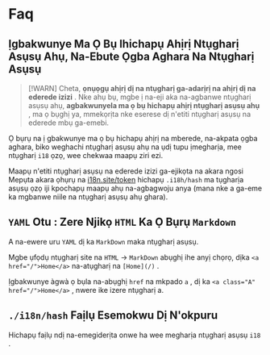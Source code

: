 # Faq

## Ịgbakwunye Ma Ọ Bụ Ihichapụ Ahịrị Ntụgharị Asụsụ Ahụ, Na-Ebute Ọgba Aghara Na Ntụgharị Asụsụ

> [!WARN]
> Cheta, **ọnụọgụ ahịrị dị na ntụgharị ga-adarịrị na ahịrị dị na ederede izizi** .
> Nke ahụ bụ, mgbe ị na-eji aka na-agbanwe ntụgharị asụsụ ahụ, **agbakwunyela ma ọ bụ hichapụ ahịrị ntụgharị asụsụ ahụ** , ma ọ bụghị ya, mmekọrịta nke eserese dị n'etiti ntụgharị asụsụ na ederede mbụ ga-emebi.

Ọ bụrụ na ị gbakwunye ma ọ bụ hichapụ ahịrị na mberede, na-akpata ọgba aghara, biko weghachi ntụgharị asụsụ ahụ na ụdị tupu ịmegharịa, mee ntụgharị `i18` ọzọ, wee chekwaa maapụ ziri ezi.

Maapụ n'etiti ntụgharị asụsụ na ederede izizi ga-ejikọta na akara ngosi Mepụta akara ọhụrụ na [i18n.site/token](//i18n.site/token) hichapụ `.i18h/hash` ma tụgharịa asụsụ ọzọ iji kpochapụ maapụ ahụ na-agbagwoju anya (mana nke a ga-eme ka mgbanwe niile na ntụgharị asụsụ ahụ ghara).

## `YAML` Otu : Zere Njikọ `HTML` Ka Ọ Bụrụ `Markdown`

A na-ewere uru `YAML` dị ka `MarkDown` maka ntụgharị asụsụ.

Mgbe ụfọdụ ntụgharị site na `HTML` → `MarkDown` abụghị ihe anyị chọrọ, dịka `<a href="/">Home</a>` na-atụgharị na `[Home](/)` .

Ịgbakwunye àgwà ọ bụla na-abụghị `href` na mkpado `a` , dị ka `<a class="A" href="/">Home</a>` , nwere ike izere ntụgharị a.

## `./i18n/hash` Faịlụ Esemokwu Dị N'okpuru

Hichapụ faịlụ ndị na-emegiderịta onwe ha wee megharịa ntụgharị asụsụ `i18` .